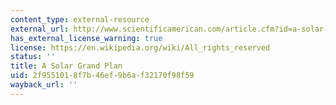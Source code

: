 ```yaml
---
content_type: external-resource
external_url: http://www.scientificamerican.com/article.cfm?id=a-solar-grand-plan
has_external_license_warning: true
license: https://en.wikipedia.org/wiki/All_rights_reserved
status: ''
title: A Solar Grand Plan
uid: 2f955101-8f7b-46ef-9b6a-f32170f98f59
wayback_url: ''
---
```

